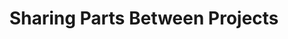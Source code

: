 ---
layout: post
title: Sharing Parts Between Projects
category: "2. Exploring Projects on Omnibuilds"
weight: 3
---